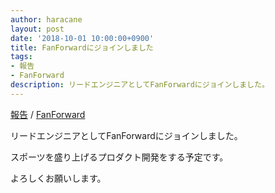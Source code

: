```yaml
---
author: haracane
layout: post
date: '2018-10-01 10:00:00+0900'
title: FanForwardにジョインしました
tags:
- 報告
- FanForward
description: リードエンジニアとしてFanForwardにジョインしました。
---
```

<!-- tag_links -->
[報告](/tags/information/) / [FanForward](/tags/fanforward/)

<!-- content -->
リードエンジニアとしてFanForwardにジョインしました。

スポーツを盛り上げるプロダクト開発をする予定です。

よろしくお願いします。
